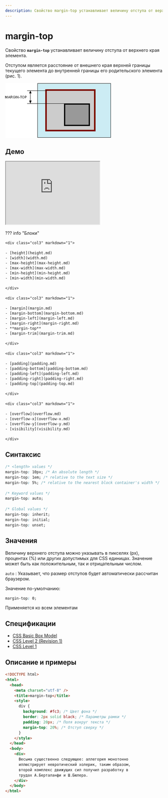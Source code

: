 ```yaml
---
description: Свойство margin-top устанавливает величину отступа от верхнего края элемента
---
```


# margin-top

Свойство **`margin-top`** устанавливает величину отступа от верхнего края элемента.

Отступом является расстояние от внешнего края верхней границы текущего элемента до внутренней границы его родительского элемента (рис. 1).

![Рис. 1. Отступ от верхнего края элемента](css_margin-top_1.png)

## Демо

<iframe class="interactive is-default-height" height="200" src="https://interactive-examples.mdn.mozilla.net/pages/css/margin-top.html" title="MDN Web Docs Interactive Example" loading="lazy" data-readystate="complete"></iframe>

??? info "Блоки"

    <div class="col3" markdown="1">

    - [height](height.md)
    - [width](width.md)
    - [max-height](max-height.md)
    - [max-width](max-width.md)
    - [min-height](min-height.md)
    - [min-width](min-width.md)

    </div>

    <div class="col3" markdown="1">

    - [margin](margin.md)
    - [margin-bottom](margin-bottom.md)
    - [margin-left](margin-left.md)
    - [margin-right](margin-right.md)
    - **margin-top**
    - [margin-trim](margin-trim.md)

    </div>

    <div class="col3" markdown="1">

    - [padding](padding.md)
    - [padding-bottom](padding-bottom.md)
    - [padding-left](padding-left.md)
    - [padding-right](padding-right.md)
    - [padding-top](padding-top.md)

    </div>

    <div class="col3" markdown="1">

    - [overflow](overflow.md)
    - [overflow-x](overflow-x.md)
    - [overflow-y](overflow-y.md)
    - [visibility](visibility.md)

    </div>

## Синтаксис

```css
/* <length> values */
margin-top: 10px; /* An absolute length */
margin-top: 1em; /* relative to the text size */
margin-top: 5%; /* relative to the nearest block container's width */

/* Keyword values */
margin-top: auto;

/* Global values */
margin-top: inherit;
margin-top: initial;
margin-top: unset;
```

## Значения

Величину верхнего отступа можно указывать в пикселях (px), процентах (%) или других допустимых для CSS единицах. Значение может быть как положительным, так и отрицательным числом.

`auto`
: Указывает, что размер отступов будет автоматически рассчитан браузером.

Значение по-умолчанию:

```css
margin-top: 0;
```

Применяется ко всем элементам

## Спецификации

- [CSS Basic Box Model](http://dev.w3.org/csswg/css3-box/#margin)
- [CSS Level 2 (Revision 1)](http://www.w3.org/TR/CSS2/box.html#margin-properties)
- [CSS Level 1](http://www.w3.org/TR/CSS1/#margin-top)

## Описание и примеры

```html
<!DOCTYPE html>
<html>
  <head>
    <meta charset="utf-8" />
    <title>margin-top</title>
    <style>
      div {
        background: #fc3; /* Цвет фона */
        border: 2px solid black; /* Параметры рамки */
        padding: 20px; /* Поля вокруг текста */
        margin-top: 20%; /* Отступ сверху */
      }
    </style>
  </head>
  <body>
    <div>
      Весьма существенно следующее: аллегория монотонно
      иллюстрирует невротический холерик, таким образом,
      второй комплекс движущих сил получил разработку в
      трудах А.Берталанфи и Ш.Бюлера.
    </div>
  </body>
</html>
```
